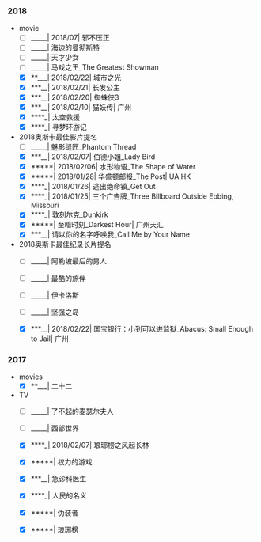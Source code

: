 ### 2018

- movie
    - [ ] _____| 2018/07| 邪不压正
    - [ ] _____| 海边的曼彻斯特
    - [ ] _____| 天才少女
    - [ ] _____| 马戏之王_The Greatest Showman
    - [x] **___| 2018/02/22| 城市之光
    - [x] ***__| 2018/02/21| 长发公主
    - [x] ***__| 2018/02/20| 蜘蛛侠3
    - [x] ***__| 2018/02/10| 猫妖传| 广州
    - [x] ****_| 太空救援
    - [x] ****_| 寻梦环游记

- 2018奥斯卡最佳影片提名
    - [ ] _____| 魅影缝匠_Phantom Thread
    - [x] ***__| 2018/02/07| 伯德小姐_Lady Bird
    - [x] *****| 2018/02/06| 水形物语_The Shape of Water
    - [x] *****| 2018/01/28| 华盛顿邮报_The Post| UA HK
    - [x] ****_| 2018/01/26| 逃出绝命镇_Get Out
    - [x] ****_| 2018/01/25| 三个广告牌_Three Billboard Outside Ebbing, Missouri
    - [x] ****_| 敦刻尔克_Dunkirk
    - [x] *****| 至暗时刻_Darkest Hour| 广州天汇
    - [x] ***__| 请以你的名字呼唤我_Call Me by Your Name

- 2018奥斯卡最佳纪录长片提名
    - [ ] _____| 阿勒坡最后的男人
    - [ ] _____| 最酷的旅伴
    - [ ] _____| 伊卡洛斯
    - [ ] _____| 坚强之岛
    - [x] ***__| 2018/02/22| 国宝银行：小到可以进监狱_Abacus: Small Enough to Jail| 广州


### 2017

- movies
    - [x] **___| 二十二

- TV
    - [ ] _____| 了不起的麦瑟尔夫人
    - [ ] _____| 西部世界
    - [x] ****_| 2018/02/07| 琅琊榜之风起长林
    - [x] *****| 权力的游戏
    - [x] ***__| 急诊科医生
    - [x] ****_| 人民的名义
    - [x] *****| 伪装者
    - [x] *****| 琅琊榜

